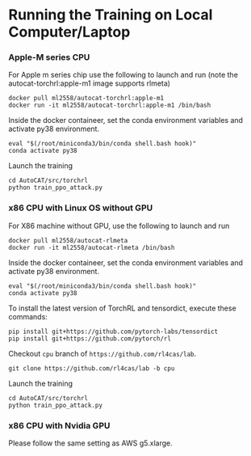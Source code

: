 # Running the Training on Local Computer/Laptop

### Apple-M series CPU

For Apple m series chip use the following to launch and run (note the autocat-torchrl:apple-m1 image supports rlmeta)

```
docker pull ml2558/autocat-torchrl:apple-m1
docker run -it ml2558/autocat-torchrl:apple-m1 /bin/bash
```
Inside the docker containeer, set the conda environment variables and activate py38 environment.

```
eval "$(/root/miniconda3/bin/conda shell.bash hook)" 
conda activate py38
```

Launch the training
```
cd AutoCAT/src/torchrl
python train_ppo_attack.py
```


### x86 CPU with Linux OS without GPU

For X86 machine without GPU, use the following to launch and run 

```
docker pull ml2558/autocat-rlmeta
docker run -it ml2558/autocat-rlmeta /bin/bash
```

Inside the docker containeer, set the conda environment variables and activate py38 environment.

```
eval "$(/root/miniconda3/bin/conda shell.bash hook)" 
conda activate py38
```

To install the latest version of TorchRL and tensordict, execute these commands:

```
pip install git+https://github.com/pytorch-labs/tensordict
pip install git+https://github.com/pytorch/rl
```
Checkout ```cpu``` branch of ```https://github.com/rl4cas/lab```.

```
git clone https://github.com/rl4cas/lab -b cpu
```

Launch the training
```
cd AutoCAT/src/torchrl
python train_ppo_attack.py
```

### x86 CPU with Nvidia GPU

Please follow the same setting as AWS g5.xlarge.

